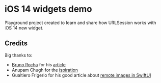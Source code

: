 # iOS 14 widgets demo

Playground project created to learn and share how URLSession works with iOS 14 new widget.

## Credits

Big thanks to:

- [Bruno Rocha](https://github.com/rockbruno) for his [article](https://swiftrocks.com/ios-14-widget-tutorial-mini-apps)
- Anupam Chugh for the [ispiration](https://medium.com/better-programming/introducing-ios-14-widgetkit-with-swiftui-a9cc473caa24)
- Gualtiero Frigerio for his good article about [remote images in SwiftUI](https://dev.to/gualtierofr/remote-images-in-swiftui-49jp)
